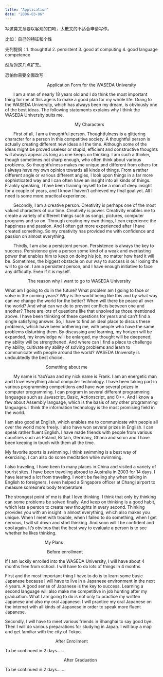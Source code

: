 ```yaml
---
title: "Application"
date: "2006-03-06"
---
```


写这类文章要以客观的口吻，太散文的不适合申请写作。

比如：自己的特征和个性

先列提纲：1\. thoughtful 2. persistent 3. good at computing 4. good language competence

然后对这几点扩充。

恐怕你需要全面改写

                                   Application Form for the WASEDA University

       I am a man of nearly 18 years old and I do think the most important thing for me at this age is to make a good plan for my whole life. Going to the WASEDA University, which has always been my dream, is obviously one of the best ideas. The following statements explains why I think the WASEDA University suits me.

                                                          My Characters

       First of all, I am a thoughtful person. Thoughtfulness is a glittering character for a person in this competitive society. A thoughtful person is actually creating different new ideas all the time. Although some of the ideas might be proved useless or stupid, efficient and constructive thoughts will always appear as long as one keeps on thinking. I am such a thinker, though sometimes not sharp enough, who often think about various problems. So thoughtfulness makes me unique and different from others for I always have my own opinion towards all kinds of things. From a rather different angle or various different angles, I look upon things in a far more sophisticated way and I can often have an insight into all kinds of things. Frankly speaking, I have been training myself to be a man of deep insight for a couple of years, and I know I haven’t achieved my final goal yet. All I need is some more practical experience.

       Secondly, I am a creative person. Creativity is perhaps one of the most valued characters of our time. Creativity is power. Creativity enables me to create a variety of different things such as songs, pictures, computer programs and so on. Through creating my own things, I can experience the happiness and passion. And I often get more experienced after I have created something. So my creativity has provided me with confidence and passion on almost everything.

       Thirdly, I am also a persistent person. Persistence is always the key to success. Persistence give a person some kind of a weak and everlasting power that enables him to keep on doing his job, no matter how hard it will be. Sometimes, the biggest obstacle on our way to success is our losing the will to go on. I am a persistent person, and I have enough initiative to face any difficulty. Even if it is myself.

                   The reason why I want to go to WASEDA University

What am I going to do in the future? What problem am I going to face or solve in the coming years? Why is the world being like this and by what way can we change the world for the better? When will there be peace all over the world? And what can we do to prevent conflicts between one and another? There are lots of questions like that unsolved as those mentioned above. I have been thinking of these questions for years and can’t find a single satisfying answer. So, I have to find an ideal place to discus these problems, which have been bothering me, with people who have the same problems disturbing them. By discussing and learning, my horizon will be expanded, my knowledge will be enlarged, my thought will be deepened, my ability will be strengthened. And where can I find a place to challenge my ability, cultivate my ability of solving problems and learn to communicate with people around the world? WASEDA University is undoubtedly the best choice.

                                  Something about me

       My name is YaoYuan and my nick name is Frank. I am an energetic man and I love everything about computer technology. I have been taking part in various programming competitions and have won several prizes in computer programming. I can program in several different programming languages such as Javascript, Basic, Actionscript, and C++. And I know a few about Assembly language, which is the basis of any other programming languages. I think the information technology is the most promising field in the world.

I am also good at English, which enables me to communicate with people all over the world more freely. I also have won several prizes in English. I can speak rather fluent English. I have made friends with people from various countries such as Poland, Britain, Germany, Ghana and so on and I have been keeping in touch with them all the time.

My favorite sports is swimming. I think swimming is a best way of exercising. I can also do some meditation while swimming.

I also traveling, I have been to many places in China and visited a variety of tourist sites. I have been traveling abroad to Australia in 2003 for 14 days. I have learned a lot from traveling. I won’t be feeling shy when talking in English to foreigners. I even helped a Singapore officer at Changi airport to measure someone’s body temperature.

The strongest point of me is that I love thinking. I think that only by thinking can some problems be solved finally. And keep on thinking is a good habit, which lets a person to create new thoughts in every second. Thinking provides you with an insight in almost everything, which also makes you unique. When I meet with trouble, when I failed to do something, when I get nervous, I will sit down and start thinking. And soon will I be confident and cool again. It’s obvious that the best way to evaluate a person is to see whether he likes thinking.

                                 My Plans

                                   Before enrollment

If I am luckily enrolled into the WASEDA University, I will have about 4 months free from school. I will have to do lots of things in 4 months.

First and the most important thing I have to do is to learn some basic Japanese because I will have to live in a Japanese environment in the next 4 years. A good sense of Japanese is the key to success. Learning a second language will also make me competitive in job hunting after my graduation. What I am going to do is not only to practice my written Japanese and also my oral Japanese. I will practice my oral Japanese on the internet with all kinds of Japanese in order to speak more fluent Japanese.

Secondly, I will have to meet various friends in Shanghai to say good bye. Then I will do various preparations for studying in Japan. I will buy a map and get familiar with the city of Tokyo.

                                          After Enrollment

To be continued in 2 days…….

                                                 After Graduation

To be continued in 2 days…….
